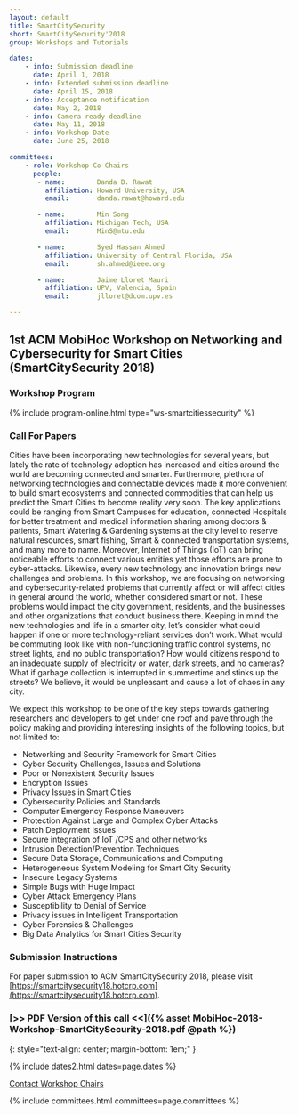 ```yaml
---
layout: default
title: SmartCitySecurity
short: SmartCitySecurity'2018
group: Workshops and Tutorials

dates:
    - info: Submission deadline
      date: April 1, 2018
    - info: Extended submission deadline
      date: April 15, 2018
    - info: Acceptance notification
      date: May 2, 2018
    - info: Camera ready deadline
      date: May 11, 2018
    - info: Workshop Date
      date: June 25, 2018

committees:
    - role: Workshop Co-Chairs
      people:
       - name:        Danda B. Rawat
         affiliation: Howard University, USA
         email:       danda.rawat@howard.edu

       - name:        Min Song
         affiliation: Michigan Tech, USA
         email:       MinS@mtu.edu

       - name:        Syed Hassan Ahmed
         affiliation: University of Central Florida, USA
         email:       sh.ahmed@ieee.org

       - name:        Jaime Lloret Mauri
         affiliation: UPV, Valencia, Spain
         email:       jlloret@dcom.upv.es

---
```


## 1st ACM MobiHoc Workshop on Networking and Cybersecurity for Smart Cities (SmartCitySecurity 2018)

### Workshop Program

{% include program-online.html type="ws-smartcitiessecurity" %}

### Call For Papers

Cities have been incorporating new technologies for several years, but lately the rate of technology adoption has increased and cities around the world are becoming connected and smarter. Furthermore, plethora of networking technologies and connectable devices made it more convenient to build smart ecosystems and connected commodities that can help us predict the Smart Cities to become reality very soon. The key applications could be ranging from Smart Campuses for education, connected Hospitals for better treatment and medical information sharing among doctors & patients, Smart Watering & Gardening systems at the city level to reserve natural resources, smart fishing, Smart & connected transportation systems, and many more to name. Moreover, Internet of Things (IoT) can bring noticeable efforts to connect various entities yet those efforts are prone to cyber-attacks. Likewise, every new technology and innovation brings new challenges and problems. In this workshop, we are focusing on networking and cybersecurity-related problems that currently affect or will affect cities in general around the world, whether considered smart or not. These problems would impact the city government, residents, and the businesses and other organizations that conduct business there. Keeping in mind the new technologies and life in a smarter city, let’s consider what could happen if one or more technology-reliant services don’t work. What would be commuting look like with non-functioning traffic control systems, no street lights, and no public transportation? How would citizens respond to an inadequate supply of electricity or water, dark streets, and no cameras? What if garbage collection is interrupted in summertime and stinks up the streets? We believe, it would be unpleasant and cause a lot of chaos in any city.

We expect this workshop to be one of the key steps towards gathering researchers and developers to get under one roof and pave through the policy making and providing interesting insights of the following topics, but not limited to:

- Networking and Security Framework for Smart Cities
- Cyber Security Challenges, Issues and Solutions
- Poor or Nonexistent Security Issues
- Encryption Issues
- Privacy Issues in Smart Cities
- Cybersecurity Policies and Standards
- Computer Emergency Response Maneuvers
- Protection Against Large and Complex Cyber Attacks
- Patch Deployment Issues
- Secure integration of IoT /CPS and other networks
- Intrusion Detection/Prevention Techniques
- Secure Data Storage, Communications and Computing
- Heterogeneous System Modeling for Smart City Security
- Insecure Legacy Systems
- Simple Bugs with Huge Impact
- Cyber Attack Emergency Plans
- Susceptibility to Denial of Service
- Privacy issues in Intelligent Transportation
- Cyber Forensics & Challenges
- Big Data Analytics for Smart Cities Security

### Submission Instructions

For paper submission to ACM SmartCitySecurity 2018, please visit [https://smartcitysecurity18.hotcrp.com](https://smartcitysecurity18.hotcrp.com).

### [>> PDF Version of this call <<]({% asset MobiHoc-2018-Workshop-SmartCitySecurity-2018.pdf @path %})
{: style="text-align: center; margin-bottom: 1em;" }

<!-- <hr/> -->

{% include dates2.html dates=page.dates %}

<div class="row">
  <div class="col-sm-6 col-sm-offset-3">
    <a href="mailto:{% for person in page.committees[0].people %}{% if person.email and person.email != "" %}{% unless forloop.first %},{% endunless %}{{ person.email }}{% endif %}{% endfor %}?subject=[{{ page.short }}]" class="btn btn-primary btn-block" role="button">Contact Workshop Chairs</a>
  </div>
</div>

<!-- ### Committees -->

{% include committees.html committees=page.committees %}
